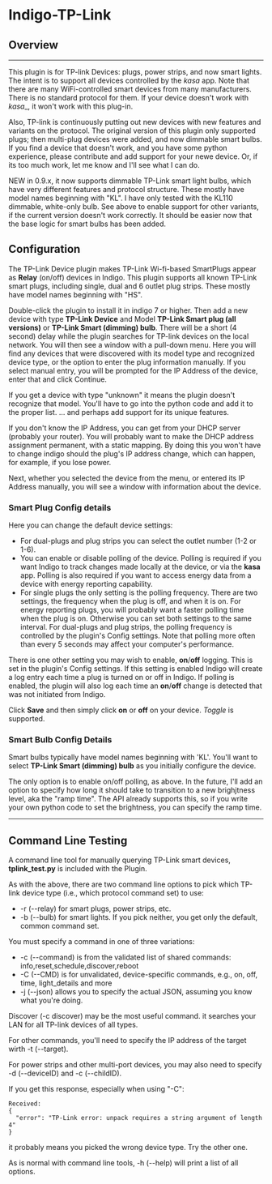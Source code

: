 # Indigo-TP-Link

## Overview
--------

This plugin is for TP-link Devices: plugs, power strips, and now smart lights. The intent is
to support all devices controlled by the _kasa_ app.  Note that there are many WiFi-controlled smart devices from many manufacturers.
There is no standard protocol for them. If your device doesn't work with _kasa__, it won't work with this plug-in.

Also, TP-link is continuously putting out new devices with new features and variants on the protocol. The original version of this plugin only supported plugs; then multi-plug devices were added, and now dimmable smart bulbs.
If you find a device that doesn't work, and you have some python experience, please contribute and add support for your newe device. Or, if its too much work, let me know and I'll see what I can do.

NEW in 0.9.x, it now supports dimmable TP-Link smart light bulbs, which have very different features and protocol structure.  These mostly have model names beginning with "KL".
I have only tested with the KL110 dimmable, white-only bulb. See above to enable support for other variants, if the current version doesn't work correctly. It should be easier now that the base logic for smart bulbs has been added.

## Configuration
The TP-Link Device plugin makes TP-Link Wi-fi-based SmartPlugs appear as __Relay__ (on/off) devices in Indigo.
This plugin supports all known TP-Link smart plugs, including single, dual and 6 outlet plug strips.
These mostly have model names beginning with "HS".

Double-click the plugin to install it in indigo 7 or higher. Then add a new device with type **TP-Link Device** and Model **TP-Link Smart plug (all versions)** or **TP-Link Smart (dimming) bulb**.
There will be a short (4 second) delay while the plugin searches for TP-link devices on the local network. You will then see a window with a pull-down menu. Here you will find any devices that were discovered with its model type and recognized device type, or the option to enter the plug information manually. If you select manual entry, you will be prompted for the IP Address of the device, enter that and click Continue. 

If you get a device with type "unknown" it means the plugin doesn't recognize that model.
You'll have to go into the python code and add it to the proper list. ... and perhaps add support for its unique features.

If you don't know the IP Address, you can get from your DHCP server (probably your router).
You will probably want to make the DHCP address assignment permanent, with a static mapping. By doing this you won't have to change indigo should the plug's IP address change, which can happen, for example, if you lose power.

Next, whether you selected the device from the menu, or entered its IP Address manually, you will see a window with information about the device.

### Smart Plug Config details
Here you can change the default device settings:
* For dual-plugs and plug strips you can select the outlet number (1-2 or 1-6).
* You can enable or disable polling of the device. Polling is required if you want Indigo to track changes made locally at the device, or via the __kasa__ app. Polling is also required if you want to access energy data from a device with energy reporting capability.
* For single plugs the only setting is the polling frequency. There are two settings, the frequency when the plug is off, and when it is on.  For energy reporting plugs, you will probably want a faster polling time when the plug is on. Otherwise you can set both settings to the same interval. For dual-plugs and plug strips, the polling frequency is controlled by the plugin's Config settings. Note that polling more often than every 5 seconds may affect your computer's performance.

There is one other setting you may wish to enable, __on__/__off__ logging. This is set in the plugin's Config settings. If this setting is enabled Indigo will create a log entry each time a plug is turned on or off in Indigo.  If polling is enabled, the plugin will also log each time an __on__/__off__ change is detected that was not initiated from Indigo.

Click __Save__ and then simply click __on__ or __off__ on your device. _Toggle_ is supported. 

### Smart Bulb Config Details
Smart bulbs typically have model names beginning with 'KL'. You'll want to select **TP-Link Smart (dimming) bulb** as you initially configure the device.

The only option is to enable on/off polling, as above.
In the future, I'll add an option to specify how long it should take to transition to a new brighjtness level, aka the "ramp time". The API already supports this, so if you write your own python code to set the brightness, you can specify the ramp time.

---
## Command Line Testing
A command line tool for manually querying TP-Link smart devices, **tplink_test.py** is included with the Plugin.

As with the above, there are two command line options to pick which TP-link device type (i.e., which protocol command set) to use:
+ -r (--relay) for smart plugs, power strips, etc. 
+ -b (--bulb) for smart lights.
If you pick neither, you get only the default, common command set.

You must specify a command in one of three variations:
+ -c (--command) is from the validated list of shared commands: info,reset,schedule,discover,reboot
+ -C (--CMD) is for unvalidated, device-specific commands, e.g., on, off, time, light_details and more
+ -j (--json) allows you to specify the actual JSON, assuming you know what you're doing.

Discover (-c discover) may be the most useful command. it searches your LAN for all TP-link devices of all types.

For other commands, you'll need to specify the IP address of the target wirth -t (--target).

For power strips and other multi-port devices, you may also need to specify -d (--deviceID) and -c (--childID).

If you get this response, especially when using "-C":

    Received: 
    {
      "error": "TP-Link error: unpack requires a string argument of length 4"
    }

it probably means you picked the wrong device type. Try the other one.

As is normal with command line tools, -h (--help) will print a list of all options.
